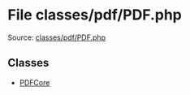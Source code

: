 File classes/pdf/PDF.php
=========

Source: [classes/pdf/PDF.php](https://github.com/PrestaShop/PrestaShop/blob/1.6.0.1/classes/pdf/PDF.php)


Classes
-------

* [PDFCore](class.PDFCore.md)

